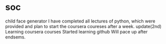 # soc
child face generator
I have completed all lectures of python, which were provided and plan to start the coursera coureses after a week.
update(2nd)
Learning coursera courses
Started learning github
Will pace up after endsems.
